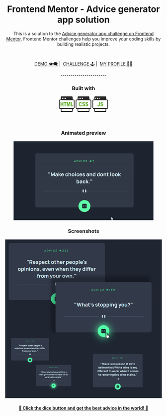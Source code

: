 
<h1 align="center">Frontend Mentor - Advice generator app solution</h1>

<p align="center">This is a solution to the <a href="https://www.frontendmentor.io/challenges/advice-generator-app-QdUG-13db">Advice generator app challenge on Frontend Mentor</a>. Frontend Mentor challenges help you improve your coding skills by building realistic projects.</p>
<br>
<p align="center">
<a href= "https://potatbut.github.io/advice-generator-app/">DEMO 👁️‍🗨️</a>&nbsp;|&nbsp;
<a href= "https://www.frontendmentor.io/challenges/advice-generator-app-QdUG-13db">CHALLENGE 🕹️</a>&nbsp;|&nbsp;
<a href= "https://github.com/potatbut">MY PROFILE 🧚‍♀️</a>
</p>
<p align="center">-----------------------</p>
<h3 align="center">Built with</h3>
<p align="center">
<img src="images/html-code.svg" width="50" height="50">
<img src="images/css-code.svg" width="50" height="50">
<img src="images/js-code.svg" width="50" height="50">
</p>
<br>
<h3 align="center">Animated preview</h3>
<p align="center"><img  src="screenshot/preview.gif"></p>

<h3 align="center">Screenshots</h3>
<p align="center"><img src="screenshot/screenshot.jpg"></p>


<h4 align="center"><a href= "https://potatbut.github.io/advice-generator-app/">🎲 Click the dice button and get the best advice in the world! 🎲</a></h4>
